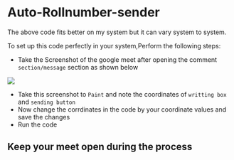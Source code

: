 # Auto-Rollnumber-sender

The above code fits better on my system but it can vary system to system.

To set up this code perfectly in your system,Perform the following steps:

- Take the Screenshot of the google meet after opening the comment `section/message` section as shown below

![](https://github.com/riyatripathi/Auto-Rollnumber-sender/raw/main/screenshot.bmp)
- Take this screenshot to `Paint` and note the coordinates of `writting box` and `sending button`
- Now change the corrdinates in the code by your coordinate values and save the changes
- Run the code

## Keep your meet open during the process
